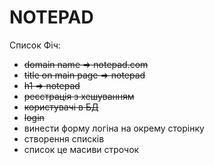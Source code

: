 # NOTEPAD

Список Фіч:
- ~~domain name => notepad.com~~
- ~~title on main page => notepad~~
- ~~h1 => notepad~~
- ~~реєстрація з хешуванням~~
- ~~користувачі в БД~~
- ~~login~~
- винести форму логіна на окрему сторінку
- створення списків
- список це масиви строчок
